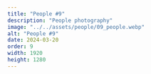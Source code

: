 ```yaml
---
title: "People #9"
description: "People photography"
image: "../../assets/people/09_people.webp"
alt: "People #9"
date: 2024-03-20
order: 9
width: 1920
height: 1280
---
```

